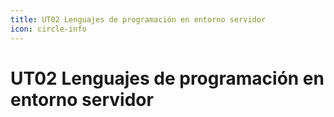 ```yaml
---
title: UT02 Lenguajes de programación en entorno servidor
icon: circle-info
---
```


# UT02 Lenguajes de programación en entorno servidor
